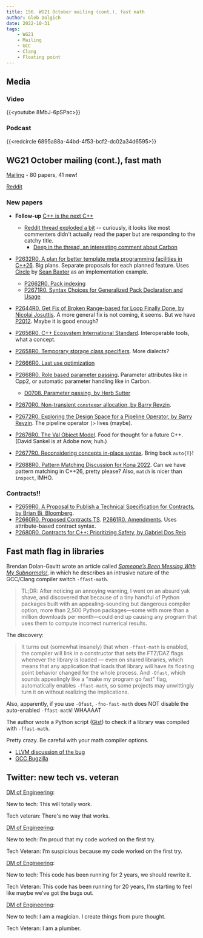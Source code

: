 ```yaml
---
title: 156. WG21 October mailing (cont.), fast math
author: Gleb Dolgich
date: 2022-10-31
tags:
    - WG21
    - Mailing
    - GCC
    - Clang
    - Floating point
---
```


## Media

### Video

{{<youtube 8MbJ-6pSPac>}}

### Podcast

{{<redcircle 6895a88a-44bd-4f53-bcf2-dc02a34d6595>}}

## WG21 October mailing (cont.), fast math

[Mailing](https://www.open-std.org/jtc1/sc22/wg21/docs/papers/2022/#mailing2022-10) - 80 papers, 41 new!

[Reddit](https://www.reddit.com/r/cpp/comments/y60pec/wg21_aka_c_standard_committee_october_2022_mailing/)

### New papers

* **Follow-up** [C++ is the next C++](https://www.open-std.org/jtc1/sc22/wg21/docs/papers/2022/p2657r0.html)
  * [Reddit thread exploded a bit](https://www.reddit.com/r/programming/comments/yjyst3/c_is_the_next_c/) -- curiously, it looks like most commenters didn't actually read the paper but are responding to the catchy title.
    * [Deep in the thread, an interesting comment about Carbon](https://www.reddit.com/r/programming/comments/yjyst3/c_is_the_next_c/iuqyr4x/)

* [P2632R0. A plan for better template meta programming facilities in C++26](https://www.open-std.org/jtc1/sc22/wg21/docs/papers/2022/p2632r0.pdf). Big plans. Separate proposals for each planned feature. Uses [Circle](https://www.circle-lang.org/) by [Sean Baxter](https://twitter.com/seanbax) as an implementation example.
  * [P2662R0. Pack indexing](https://www.open-std.org/jtc1/sc22/wg21/docs/papers/2022/p2662r0.pdf)
  * [P2671R0. Syntax Choices for Generalized Pack Declaration and Usage](https://www.open-std.org/jtc1/sc22/wg21/docs/papers/2022/p2671r0.html)
* [P2644R0. Get Fix of Broken Range-based for Loop Finally Done, by Nicolai Josuttis](https://www.open-std.org/jtc1/sc22/wg21/docs/papers/2022/p2644r0.pdf). A more general fix is not coming, it seems. But we have [P2012](http://wg21.link/P2012). Maybe it is good enough?
* [P2656R0. C++ Ecosystem International Standard](https://www.open-std.org/jtc1/sc22/wg21/docs/papers/2022/p2656r0.html). Interoperable tools, what a concept.
* [P2658R0. Temporary storage class specifiers](https://www.open-std.org/jtc1/sc22/wg21/docs/papers/2022/p2657r0.html). More dialects?
* [P2666R0. Last use optimization](https://www.open-std.org/jtc1/sc22/wg21/docs/papers/2022/p2666r0.pdf)
* [P2668R0. Role based parameter passing](https://www.open-std.org/jtc1/sc22/wg21/docs/papers/2022/p2668r0.pdf). Parameter attributes like in Cpp2, or automatic parameter handling like in Carbon.
  * [D0708. Parameter passing, by Herb Sutter](https://github.com/hsutter/708/blob/main/708.pdf)
* [P2670R0. Non-transient `constexpr` allocation, by Barry Revzin](https://www.open-std.org/jtc1/sc22/wg21/docs/papers/2022/p2670r0.html).
* [P2672R0. Exploring the Design Space for a Pipeline Operator, by Barry Revzin](https://www.open-std.org/jtc1/sc22/wg21/docs/papers/2022/p2672r0.html). The pipeline operator `|>` lives (maybe).
* [P2676R0. The Val Object Model](https://www.open-std.org/jtc1/sc22/wg21/docs/papers/2022/p2676r0.pdf). Food for thought for a future C++. (David Sankel is at Adobe now, huh.)
* [P2677R0. Reconsidering concepts in-place syntax](https://www.open-std.org/jtc1/sc22/wg21/docs/papers/2022/p2677r0.pdf). Bring back `auto{T}`!
* [P2688R0. Pattern Matching Discussion for Kona 2022](https://www.open-std.org/jtc1/sc22/wg21/docs/papers/2022/p2688r0.pdf). Can we have pattern matching in C++26, pretty please? Also, `match` is nicer than `inspect`, IMHO.

### Contracts!!

* [P2659R0. A Proposal to Publish a Technical Specification for Contracts, by Brian Bi, Bloomberg](https://www.open-std.org/jtc1/sc22/wg21/docs/papers/2022/p2659r0.pdf).
* [P2660R0. Proposed Contracts TS](https://www.open-std.org/jtc1/sc22/wg21/docs/papers/2022/p2660r0.pdf). [P2661R0. Amendments](https://www.open-std.org/jtc1/sc22/wg21/docs/papers/2022/p2661r0.pdf). Uses attribute-based contract syntax.
* [P2680R0. Contracts for C++: Prioritizing Safety, by Gabriel Dos Reis](https://www.open-std.org/jtc1/sc22/wg21/docs/papers/2022/p2680r0.pdf)

## Fast math flag in libraries

Brendan Dolan-Gavitt wrote an article called [_Someone’s Been Messing With My Subnormals!_](https://moyix.blogspot.com/2022/09/someones-been-messing-with-my-subnormals.html), in which he describes an intrusive nature of the GCC/Clang compiler switch `-ffast-math`.

> TL;DR: After noticing an annoying warning, I went on an absurd yak shave, and discovered that because of a tiny handful of Python packages built with an appealing-sounding but dangerous compiler option, more than 2,500 Python packages—some with more than a million downloads per month—could end up causing any program that uses them to compute incorrect numerical results.

The discovery:

> It turns out (somewhat insanely) that when `-ffast-math` is enabled, the compiler will link in a constructor that sets the FTZ/DAZ flags whenever the library is loaded — even on shared libraries, which means that any application that loads that library will have its floating point behavior changed for the whole process. And `-Ofast`, which sounds appealingly like a "make my program go fast" flag, automatically enables `-ffast-math`, so some projects may unwittingly turn it on without realizing the implications.

Also, apparently, if you use `-Ofast`, `-fno-fast-math` does NOT disable the auto-enabled `-ffast-math`! WHAAAAT

The author wrote a Python script ([Gist](https://gist.github.com/moyix/2154125d0cb9947ec0525fb49449fab7)) to check if a library was compiled with `-ffast-math`.

Pretty crazy. Be careful with your math compiler options.

* [LLVM discussion of the bug](https://github.com/llvm/llvm-project/issues/57589)
* [GCC Bugzilla](https://gcc.gnu.org/bugzilla/show_bug.cgi?id=55522)

## Twitter: new tech vs. veteran

[DM of Engineering](https://twitter.com/dmofengineering/status/1556387621047132160):

New to tech:
This will totally work.

Tech veteran:
There's no way that works.

[DM of Engineering](https://twitter.com/dmofengineering/status/1556389086725672960):

New to tech:
I’m proud that my code worked on the first try.

Tech Veteran:
I’m suspicious because my code worked on the first try.

[DM of Engineering](https://twitter.com/dmofengineering/status/1556388408078938112):

New to tech:
This code has been running for 2 years, we should rewrite it.

Tech Veteran:
This code has been running for 20 years, I’m starting to feel like maybe we’ve got the bugs out.

[DM of Engineering](https://twitter.com/dmofengineering/status/1556384811467489281):

New to tech:
I am a magician. I create things from pure thought.

Tech Veteran:
I am a plumber.
